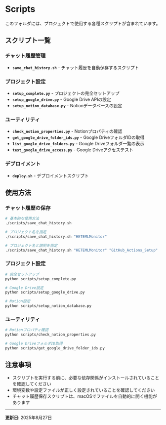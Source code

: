 # Scripts

このフォルダには、プロジェクトで使用する各種スクリプトが含まれています。

## スクリプト一覧

### チャット履歴管理
- **`save_chat_history.sh`** - チャット履歴を自動保存するスクリプト

### プロジェクト設定
- **`setup_complete.py`** - プロジェクトの完全セットアップ
- **`setup_google_drive.py`** - Google Drive APIの設定
- **`setup_notion_database.py`** - Notionデータベースの設定

### ユーティリティ
- **`check_notion_properties.py`** - Notionプロパティの確認
- **`get_google_drive_folder_ids.py`** - Google DriveフォルダIDの取得
- **`list_google_drive_folders.py`** - Google Driveフォルダ一覧の表示
- **`test_google_drive_access.py`** - Google Driveアクセステスト

### デプロイメント
- **`deploy.sh`** - デプロイメントスクリプト

## 使用方法

### チャット履歴の保存
```bash
# 基本的な使用方法
./scripts/save_chat_history.sh

# プロジェクト名を指定
./scripts/save_chat_history.sh "HETEMLMonitor"

# プロジェクト名と説明を指定
./scripts/save_chat_history.sh "HETEMLMonitor" "GitHub_Actions_Setup"
```

### プロジェクト設定
```bash
# 完全セットアップ
python scripts/setup_complete.py

# Google Drive設定
python scripts/setup_google_drive.py

# Notion設定
python scripts/setup_notion_database.py
```

### ユーティリティ
```bash
# Notionプロパティ確認
python scripts/check_notion_properties.py

# Google DriveフォルダID取得
python scripts/get_google_drive_folder_ids.py
```

## 注意事項

- スクリプトを実行する前に、必要な依存関係がインストールされていることを確認してください
- 環境変数や設定ファイルが正しく設定されていることを確認してください
- チャット履歴保存スクリプトは、macOSでファイルを自動的に開く機能があります

---

**更新日**: 2025年8月27日
